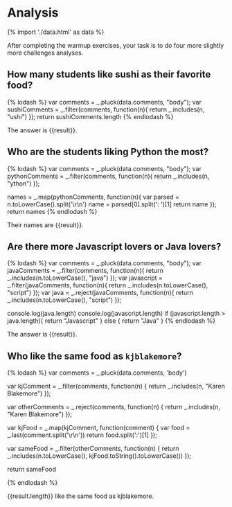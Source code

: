 # Analysis

{% import './data.html' as data %}

After completing the warmup exercises, your task is to do four more slightly
more challenges analyses.

## How many students like sushi as their favorite food?

{% lodash %}
var comments = _.pluck(data.comments, "body");
var sushiComments = _.filter(comments, function(n){
		return _.includes(n, "ushi")
	});
return sushiComments.length
{% endlodash %}

The answer is {{result}}.

## Who are the students liking Python the most?

{% lodash %}
var comments = _.pluck(data.comments, "body");
var pythonComments = _.filter(comments, function(n){
		return _.includes(n, "ython")
	});

names = _.map(pythonComments, function(n){
	var parsed = n.toLowerCase().split('\r\n')
	name = parsed[0].split(': ')[1]
	return name
});
return names
{% endlodash %}

Their names are {{result}}.

## Are there more Javascript lovers or Java lovers?

{% lodash %}
var comments = _.pluck(data.comments, "body");
var javaComments = _.filter(comments, function(n){
		return _.includes(n.toLowerCase(), "java")
	});
var javascript = _.filter(javaComments, function(n){
		return _.includes(n.toLowerCase(), "script")
	});
var java = _.reject(javaComments, function(n){
		return _.includes(n.toLowerCase(), "script")
	});

console.log(java.length)
console.log(javascript.length)
if (javascript.length > java.length){
	return "Javascript"
} else {
	return "Java"
}
{% endlodash %}

The answer is {{result}}.

## Who like the same food as `kjblakemore`?

{% lodash %}
var comments = _.pluck(data.comments, 'body')

var kjComment = _.filter(comments, function(n) {
    return _.includes(n, "Karen Blakemore")
});

var otherComments = _.reject(comments, function(n) {
return _.includes(n, "Karen Blakemore")
});

var kjFood = _.map(kjComment, function(comment) {
    var food = _.last(comment.split('\r\n'))
    return food.split(':')[1]
});

var sameFood = _.filter(otherComments, function(n) {
    return _.includes(n.toLowerCase(), kjFood.toString().toLowerCase())
});

return sameFood

{% endlodash %}

{{result.length}} like the same food as kjblakemore.
